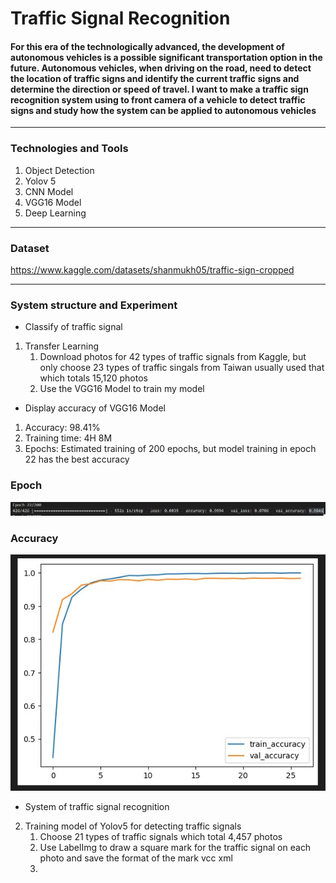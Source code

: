 # Traffic Signal Recognition

#### For this era of the technologically advanced, the development of autonomous vehicles is a possible significant transportation option in the future. Autonomous vehicles, when driving on the road, need to detect the location of traffic signs and identify the current traffic signs and determine the direction or speed of travel. I want to make a traffic sign recognition system using to front camera of a vehicle to detect traffic signs and study how the system can be applied to autonomous vehicles
___
### Technologies and Tools
1. Object Detection
2. Yolov 5
3. CNN Model
4. VGG16 Model
5. Deep Learning
___
### Dataset
<https://www.kaggle.com/datasets/shanmukh05/traffic-sign-cropped>
___
### System structure and Experiment
* Classify of traffic signal
1. Transfer Learning
    1. Download photos for 42 types of traffic signals from Kaggle, but only choose 23 types of traffic singals from Taiwan usually used that which totals 15,120 photos
    2. Use the VGG16 Model to train my model

* Display accuracy of VGG16 Model
1. Accuracy: 98.41%
2. Training time: 4H 8M
3. Epochs: Estimated training of 200 epochs, but model training in  epoch 22 has the best accuracy
### Epoch
![attachment1](/Traffic_Sign_Recognition/attachment/attachment1.jpg)
### Accuracy
![attachment2](/Traffic_Sign_Recognition/attachment/attachment2.jpg)

* System of traffic signal recognition
2. Training model of Yolov5 for detecting traffic signals
    1. Choose 21 types of traffic signals which total 4,457 photos
    2. Use LabelImg to draw a square mark for the traffic signal on each photo and save the format of the mark vcc xml
    3.  
